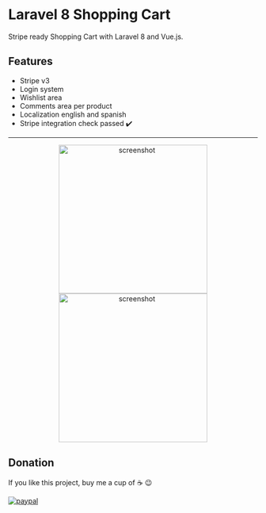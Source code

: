 # Laravel 8 Shopping Cart

Stripe ready Shopping Cart with Laravel 8 and Vue.js.

## Features

- Stripe v3
- Login system
- Wishlist area
- Comments area per product
- Localization english and spanish
- Stripe integration check passed :heavy_check_mark:

---

<p align="center">
  <img src="public\images\screenshot(1).jpg" width="300" alt="screenshot">
  <img src="public\images\screenshot(2).jpg" width="300" alt="screenshot">
</p>

## Donation
If you like this project, buy me a cup of :coffee: :wink:

[![paypal](https://www.paypalobjects.com/en_US/i/btn/btn_donateCC_LG.gif)](https://www.paypal.com/donate?business=263QJ8D5YHR8E&no_recurring=0&item_name=I+believe+in+open+source%2C+but+a+little+donation+will+be+appreciated.+Thanks%21&currency_code=USD)
